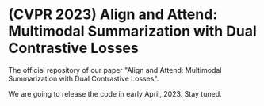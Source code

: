 # (CVPR 2023) Align and Attend: Multimodal Summarization with Dual Contrastive Losses  
The official repository of our paper "Align and Attend: Multimodal Summarization with Dual Contrastive Losses".

We are going to release the code in early April, 2023. Stay tuned. 

